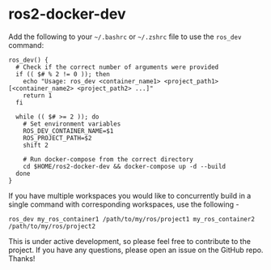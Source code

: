 # ros2-docker-dev

Add the following to your `~/.bashrc` or `~/.zshrc` file to use the `ros_dev` command:

```
ros_dev() {
  # Check if the correct number of arguments were provided
  if (( $# % 2 != 0 )); then
    echo "Usage: ros_dev <container_name1> <project_path1> [<container_name2> <project_path2> ...]"
    return 1
  fi

  while (( $# >= 2 )); do
    # Set environment variables
    ROS_DEV_CONTAINER_NAME=$1
    ROS_PROJECT_PATH=$2
    shift 2

    # Run docker-compose from the correct directory
    cd $HOME/ros2-docker-dev && docker-compose up -d --build
  done
}

```
If you have multiple workspaces you would like to concurrently build in a single command with corresponding workspaces, use the following - 
```
ros_dev my_ros_container1 /path/to/my/ros/project1 my_ros_container2 /path/to/my/ros/project2
```

This is under active development, so please feel free to contribute to the project. If you have any questions, please open an issue on the GitHub repo. Thanks!

